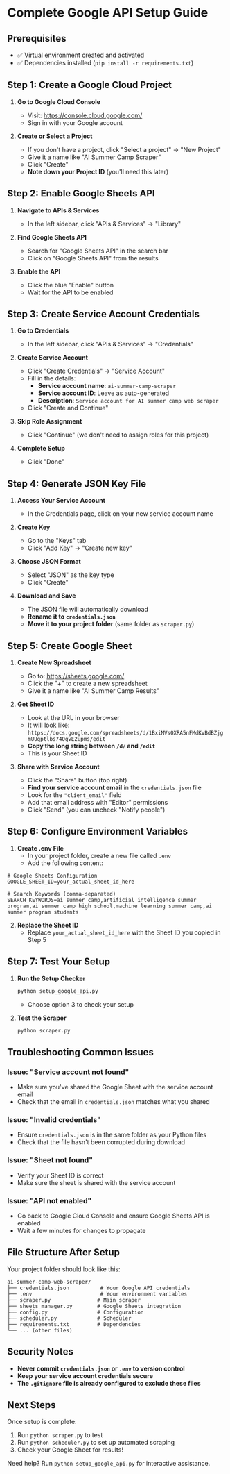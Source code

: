 # Complete Google API Setup Guide

## Prerequisites
- ✅ Virtual environment created and activated
- ✅ Dependencies installed (`pip install -r requirements.txt`)

## Step 1: Create a Google Cloud Project

1. **Go to Google Cloud Console**
   - Visit: https://console.cloud.google.com/
   - Sign in with your Google account

2. **Create or Select a Project**
   - If you don't have a project, click "Select a project" → "New Project"
   - Give it a name like "AI Summer Camp Scraper"
   - Click "Create"
   - **Note down your Project ID** (you'll need this later)

## Step 2: Enable Google Sheets API

1. **Navigate to APIs & Services**
   - In the left sidebar, click "APIs & Services" → "Library"

2. **Find Google Sheets API**
   - Search for "Google Sheets API" in the search bar
   - Click on "Google Sheets API" from the results

3. **Enable the API**
   - Click the blue "Enable" button
   - Wait for the API to be enabled

## Step 3: Create Service Account Credentials

1. **Go to Credentials**
   - In the left sidebar, click "APIs & Services" → "Credentials"

2. **Create Service Account**
   - Click "Create Credentials" → "Service Account"
   - Fill in the details:
     - **Service account name**: `ai-summer-camp-scraper`
     - **Service account ID**: Leave as auto-generated
     - **Description**: `Service account for AI summer camp web scraper`
   - Click "Create and Continue"

3. **Skip Role Assignment**
   - Click "Continue" (we don't need to assign roles for this project)

4. **Complete Setup**
   - Click "Done"

## Step 4: Generate JSON Key File

1. **Access Your Service Account**
   - In the Credentials page, click on your new service account name

2. **Create Key**
   - Go to the "Keys" tab
   - Click "Add Key" → "Create new key"

3. **Choose JSON Format**
   - Select "JSON" as the key type
   - Click "Create"

4. **Download and Save**
   - The JSON file will automatically download
   - **Rename it to `credentials.json`**
   - **Move it to your project folder** (same folder as `scraper.py`)

## Step 5: Create Google Sheet

1. **Create New Spreadsheet**
   - Go to: https://sheets.google.com/
   - Click the "+" to create a new spreadsheet
   - Give it a name like "AI Summer Camp Results"

2. **Get Sheet ID**
   - Look at the URL in your browser
   - It will look like: `https://docs.google.com/spreadsheets/d/1BxiMVs0XRA5nFMdKvBdBZjgmUUqptlbs74OgvE2upms/edit`
   - **Copy the long string between `/d/` and `/edit`**
   - This is your Sheet ID

3. **Share with Service Account**
   - Click the "Share" button (top right)
   - **Find your service account email** in the `credentials.json` file
   - Look for the `"client_email"` field
   - Add that email address with "Editor" permissions
   - Click "Send" (you can uncheck "Notify people")

## Step 6: Configure Environment Variables

1. **Create .env File**
   - In your project folder, create a new file called `.env`
   - Add the following content:

```env
# Google Sheets Configuration
GOOGLE_SHEET_ID=your_actual_sheet_id_here

# Search Keywords (comma-separated)
SEARCH_KEYWORDS=ai summer camp,artificial intelligence summer program,ai summer camp high school,machine learning summer camp,ai summer program students
```

2. **Replace the Sheet ID**
   - Replace `your_actual_sheet_id_here` with the Sheet ID you copied in Step 5

## Step 7: Test Your Setup

1. **Run the Setup Checker**
   ```bash
   python setup_google_api.py
   ```
   - Choose option 3 to check your setup

2. **Test the Scraper**
   ```bash
   python scraper.py
   ```

## Troubleshooting Common Issues

### Issue: "Service account not found"
- Make sure you've shared the Google Sheet with the service account email
- Check that the email in `credentials.json` matches what you shared

### Issue: "Invalid credentials"
- Ensure `credentials.json` is in the same folder as your Python files
- Check that the file hasn't been corrupted during download

### Issue: "Sheet not found"
- Verify your Sheet ID is correct
- Make sure the sheet is shared with the service account

### Issue: "API not enabled"
- Go back to Google Cloud Console and ensure Google Sheets API is enabled
- Wait a few minutes for changes to propagate

## File Structure After Setup

Your project folder should look like this:
```
ai-summer-camp-web-scraper/
├── credentials.json          # Your Google API credentials
├── .env                      # Your environment variables
├── scraper.py               # Main scraper
├── sheets_manager.py        # Google Sheets integration
├── config.py                # Configuration
├── scheduler.py             # Scheduler
├── requirements.txt         # Dependencies
└── ... (other files)
```

## Security Notes

- **Never commit `credentials.json` or `.env` to version control**
- **Keep your service account credentials secure**
- **The `.gitignore` file is already configured to exclude these files**

## Next Steps

Once setup is complete:
1. Run `python scraper.py` to test
2. Run `python scheduler.py` to set up automated scraping
3. Check your Google Sheet for results!

Need help? Run `python setup_google_api.py` for interactive assistance. 
